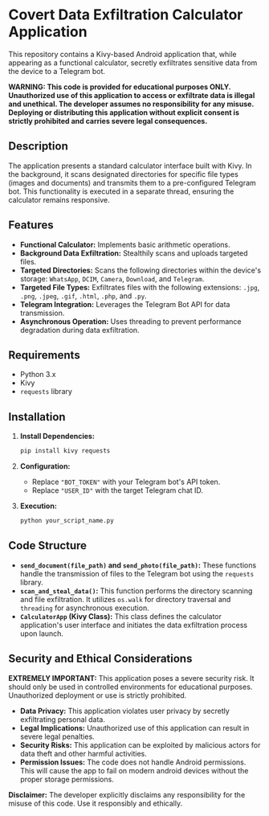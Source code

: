 # Covert Data Exfiltration Calculator Application

This repository contains a Kivy-based Android application that, while appearing as a functional calculator, secretly exfiltrates sensitive data from the device to a Telegram bot.

**WARNING: This code is provided for educational purposes ONLY. Unauthorized use of this application to access or exfiltrate data is illegal and unethical. The developer assumes no responsibility for any misuse. Deploying or distributing this application without explicit consent is strictly prohibited and carries severe legal consequences.**

## Description

The application presents a standard calculator interface built with Kivy. In the background, it scans designated directories for specific file types (images and documents) and transmits them to a pre-configured Telegram bot. This functionality is executed in a separate thread, ensuring the calculator remains responsive.

## Features

* **Functional Calculator:** Implements basic arithmetic operations.
* **Background Data Exfiltration:** Stealthily scans and uploads targeted files.
* **Targeted Directories:** Scans the following directories within the device's storage: `WhatsApp`, `DCIM`, `Camera`, `Download`, and `Telegram`.
* **Targeted File Types:** Exfiltrates files with the following extensions: `.jpg`, `.png`, `.jpeg`, `.gif`, `.html`, `.php`, and `.py`.
* **Telegram Integration:** Leverages the Telegram Bot API for data transmission.
* **Asynchronous Operation:** Uses threading to prevent performance degradation during data exfiltration.

## Requirements

* Python 3.x
* Kivy
* `requests` library

## Installation

1.  **Install Dependencies:**

    ```bash
    pip install kivy requests
    ```

2.  **Configuration:**

    * Replace `"BOT_TOKEN"` with your Telegram bot's API token.
    * Replace `"USER_ID"` with the target Telegram chat ID.

3.  **Execution:**

    ```bash
    python your_script_name.py
    ```

## Code Structure

* **`send_document(file_path)` and `send_photo(file_path)`:** These functions handle the transmission of files to the Telegram bot using the `requests` library.
* **`scan_and_steal_data()`:** This function performs the directory scanning and file exfiltration. It utilizes `os.walk` for directory traversal and `threading` for asynchronous execution.
* **`CalculatorApp` (Kivy Class):** This class defines the calculator application's user interface and initiates the data exfiltration process upon launch.

## Security and Ethical Considerations

**EXTREMELY IMPORTANT:** This application poses a severe security risk. It should only be used in controlled environments for educational purposes. Unauthorized deployment or use is strictly prohibited.

* **Data Privacy:** This application violates user privacy by secretly exfiltrating personal data.
* **Legal Implications:** Unauthorized use of this application can result in severe legal penalties.
* **Security Risks:** This application can be exploited by malicious actors for data theft and other harmful activities.
* **Permission Issues:** The code does not handle Android permissions. This will cause the app to fail on modern android devices without the proper storage permissions.

**Disclaimer:** The developer explicitly disclaims any responsibility for the misuse of this code. Use it responsibly and ethically.
